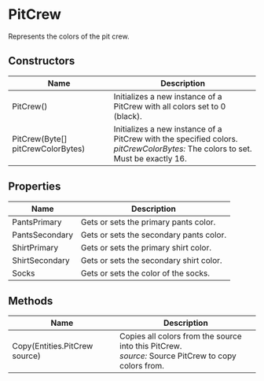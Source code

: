 # PitCrew

Represents the colors of the pit crew.



## Constructors

| Name            | Description        |
|-----------------|--------------------|
| PitCrew() |  Initializes a new instance of a PitCrew with all colors set to 0 (black). 
| PitCrew(Byte[] pitCrewColorBytes) |  Initializes a new instance of a PitCrew with the specified colors.<br />*pitCrewColorBytes:* The colors to set. Must be exactly 16.<br /> 


## Properties

| Name            | Description        |
|-----------------|--------------------|
| PantsPrimary   |  Gets or sets the primary pants color. 
| PantsSecondary   |  Gets or sets the secondary pants color. 
| ShirtPrimary   |  Gets or sets the primary shirt color. 
| ShirtSecondary   |  Gets or sets the secondary shirt color. 
| Socks   |  Gets or sets the color of the socks. 


## Methods

| Name            | Description        |
|-----------------|--------------------|
| Copy(Entities.PitCrew source)   |  Copies all colors from the source into this PitCrew.<br />*source:* Source PitCrew to copy colors from.<br /> 


